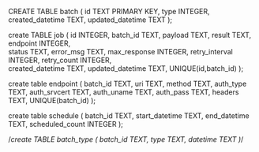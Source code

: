 CREATE TABLE batch (
	id	                TEXT PRIMARY KEY,
	type    	        INTEGER,
	created_datetime    TEXT,
    updated_datetime    TEXT
);

create TABLE job (
    id                    INTEGER,
    batch_id              TEXT,
    payload               TEXT,
    result                TEXT,
    endpoint              INTEGER,  
    status                TEXT,
    error_msg             TEXT,
    max_response          INTEGER,
    retry_interval        INTEGER,
    retry_count           INTEGER,      
    created_datetime	  TEXT,
    updated_datetime      TEXT,
    UNIQUE(id,batch_id)
);

create table endpoint (
    batch_id TEXT,
    uri TEXT,
    method TEXT,
    auth_type TEXT,
    auth_srvcert TEXT,
    auth_uname TEXT,
    auth_pass TEXT,
    headers TEXT,
    UNIQUE(batch_id)
);

create table schedule (
    batch_id        TEXT,
    start_datetime      TEXT,
    end_datetime        TEXT,
    scheduled_count INTEGER
);



/*create TABLE batch_type (
    batch_id    TEXT,
    type        TEXT,
    datetime	TEXT
)*/

